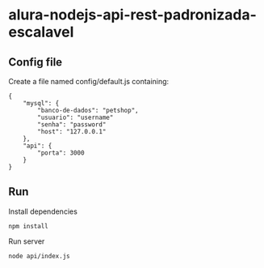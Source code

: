 # alura-nodejs-api-rest-padronizada-escalavel
## Config file
Create a file named config/default.js containing:
```
{
    "mysql": {
        "banco-de-dados": "petshop",
        "usuario": "username"
        "senha": "password"
        "host": "127.0.0.1"
    },
    "api": {
        "porta": 3000
    }
}
```
## Run
Install dependencies
```
npm install
```
Run server
```
node api/index.js
```
